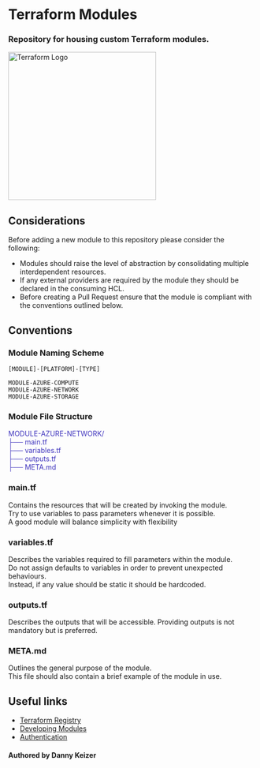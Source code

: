 # Terraform Modules
### Repository for housing custom Terraform modules.

<img src="https://www.svgrepo.com/show/376353/terraform.svg" width="300" height="300" alt="Terraform Logo">

## Considerations 

Before adding a new module to this repository please consider the following:
- Modules should raise the level of abstraction by consolidating multiple interdependent resources.
- If any external providers are required by the module they should be declared in the consuming HCL.
- Before creating a Pull Request ensure that the module is compliant with the conventions outlined below.

## Conventions


### Module Naming Scheme

```
[MODULE]-[PLATFORM]-[TYPE]
```
```
MODULE-AZURE-COMPUTE
MODULE-AZURE-NETWORK
MODULE-AZURE-STORAGE
```

### Module File Structure
<span style="color:4136be">
MODULE-AZURE-NETWORK/       <br />
├── main.tf                 <br />
├── variables.tf            <br />
├── outputs.tf              <br />
├── META.md                 <br />
</span>

### main.tf
Contains the resources that will be created by invoking the module.                 <br />
Try to use variables to pass parameters whenever it is possible.                    <br />
A good module will balance simplicity with flexibility                              <br />

### variables.tf
Describes the variables required to fill parameters within the module.              <br />
Do not assign defaults to variables in order to prevent unexpected behaviours.      <br />
Instead, if any value should be static it should be hardcoded.                      <br />

### outputs.tf
Describes the outputs that will be accessible.
Providing outputs is not mandatory but is preferred.                                <br />

### META.md
Outlines the general purpose of the module.                                         <br />
This file should also contain a brief example of the module in use.

## Useful links
- [Terraform Registry](https://registry.terraform.io/)
- [Developing Modules](https://developer.hashicorp.com/terraform/language/modules/develop)
- [Authentication](https://registry.terraform.io/providers/hashicorp/azurerm/latest/docs/guides/managed_service_identity)

#### Authored by Danny Keizer
